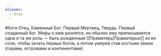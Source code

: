 ```yaml
---
aliases:
  - Отца
---
```

#боги 
Отец, Каменный Бог, Первый Мертвец, Твердь. Первый созданный бог. Мифы о нем разнятся, но обычно ему приписывается одна и та же роль — быть рожденным [[Праматерь|Праматерью]] из ее соли, чтобы зачать первых богов, а потом умерев став костьми земли (горами, островами и континентами).